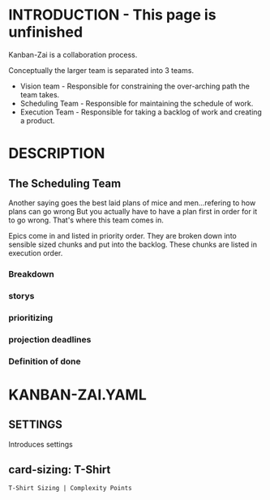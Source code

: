 # INTRODUCTION - This page is unfinished

Kanban-Zai is a collaboration process.  

Conceptually the larger team is separated into 3 teams.

* Vision team       - Responsible for constraining the over-arching path the team takes.
* Scheduling Team     - Responsible for maintaining the schedule of work.
* Execution Team    - Responsible for taking a backlog of work and creating a product.

# DESCRIPTION

## The Scheduling Team
Another saying goes the best laid plans of mice and men...refering to how plans can go wrong
But you actually have to have a plan first in order for it to go wrong.  That's where this team comes in.

Epics come in and listed in priority order.  They are broken down into sensible sized chunks and put into the backlog.
These chunks are listed in execution order.

### Breakdown
### storys
### prioritizing
### projection deadlines

### Definition of done

# KANBAN-ZAI.YAML

## SETTINGS

Introduces settings

## card-sizing: T-Shirt

    T-Shirt Sizing | Complexity Points

